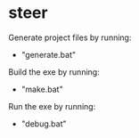 # steer
Generate project files by running:
- "generate.bat"

Build the exe by running:
- "make.bat"

Run the exe by running:
- "debug.bat"
